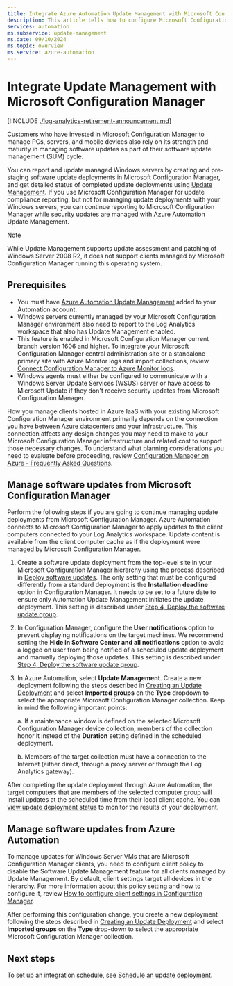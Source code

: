 ```yaml
---
title: Integrate Azure Automation Update Management with Microsoft Configuration Manager
description: This article tells how to configure Microsoft Configuration Manager with Update Management to deploy software updates to manager clients.
services: automation
ms.subservice: update-management
ms.date: 09/10/2024
ms.topic: overview
ms.service: azure-automation
---
```


# Integrate Update Management with Microsoft Configuration Manager

[!INCLUDE [./log-analytics-retirement-announcement.md](../includes/log-analytics-retirement-announcement.md)]

Customers who have invested in Microsoft Configuration Manager to manage PCs, servers, and mobile devices also rely on its strength and maturity in managing software updates as part of their software update management (SUM) cycle.

You can report and update managed Windows servers by creating and pre-staging software update deployments in Microsoft Configuration Manager, and get detailed status of completed update deployments using [Update Management](overview.md). If you use Microsoft Configuration Manager for update compliance reporting, but not for managing update deployments with your Windows servers, you can continue reporting to Microsoft Configuration Manager while security updates are managed with Azure Automation Update Management.

>[!NOTE]
>While Update Management supports update assessment and patching of Windows Server 2008 R2, it does not support clients managed by Microsoft Configuration Manager running this operating system.

## Prerequisites

* You must have [Azure Automation Update Management](overview.md) added to your Automation account.
* Windows servers currently managed by your Microsoft Configuration Manager environment also need to report to the Log Analytics workspace that also has Update Management enabled.
* This feature is enabled in Microsoft Configuration Manager current branch version 1606 and higher. To integrate your Microsoft Configuration Manager central administration site or a standalone primary site with Azure Monitor logs and import collections, review [Connect Configuration Manager to Azure Monitor logs](../../azure-monitor/logs/collect-sccm.md).  
* Windows agents must either be configured to communicate with a Windows Server Update Services (WSUS) server or have access to Microsoft Update if they don't receive security updates from Microsoft Configuration Manager.

How you manage clients hosted in Azure IaaS with your existing Microsoft Configuration Manager environment primarily depends on the connection you have between Azure datacenters and your infrastructure. This connection affects any design changes you may need to make to your Microsoft Configuration Manager infrastructure and related cost to support those necessary changes. To understand what planning considerations you need to evaluate before proceeding, review [Configuration Manager on Azure - Frequently Asked Questions](/configmgr/core/understand/configuration-manager-on-azure#networking).

## Manage software updates from Microsoft Configuration Manager

Perform the following steps if you are going to continue managing update deployments from Microsoft Configuration Manager. Azure Automation connects to Microsoft Configuration Manager to apply updates to the client computers connected to your Log Analytics workspace. Update content is available from the client computer cache as if the deployment were managed by Microsoft Configuration Manager.

1. Create a software update deployment from the top-level site in your Microsoft Configuration Manager hierarchy using the process described in [Deploy software updates](/configmgr/sum/deploy-use/deploy-software-updates). The only setting that must be configured differently from a standard deployment is the **Installation deadline** option in Configuration Manager. It needs to be set to a future date to ensure only Automation Update Management initiates the update deployment. This setting is described under [Step 4, Deploy the software update group](/configmgr/sum/deploy-use/manually-deploy-software-updates#BKMK_4DeployUpdateGroup).

2. In Configuration Manager, configure the **User notifications** option to prevent displaying notifications on the target machines. We recommend setting the **Hide in Software Center and all notifications** option to avoid a logged on user from being notified of a scheduled update deployment and manually deploying those updates. This setting is described under [Step 4, Deploy the software update group](/configmgr/sum/deploy-use/manually-deploy-software-updates#BKMK_4DeployUpdateGroup).

3. In Azure Automation, select **Update Management**. Create a new deployment following the steps described in [Creating an Update Deployment](deploy-updates.md#schedule-an-update-deployment) and select **Imported groups** on the **Type** dropdown to select the appropriate Microsoft Configuration Manager collection. Keep in mind the following important points:

    a. If a maintenance window is defined on the selected Microsoft Configuration Manager device collection, members of the collection honor it instead of the **Duration** setting defined in the scheduled deployment.

    b. Members of the target collection must have a connection to the Internet (either direct, through a proxy server or through the Log Analytics gateway).

After completing the update deployment through Azure Automation, the target computers that are members of the selected computer group will install updates at the scheduled time from their local client cache. You can [view update deployment status](deploy-updates.md#check-deployment-status) to monitor the results of your deployment.

## Manage software updates from Azure Automation

To manage updates for Windows Server VMs that are Microsoft Configuration Manager clients, you need to configure client policy to disable the Software Update Management feature for all clients managed by Update Management. By default, client settings target all devices in the hierarchy. For more information about this policy setting and how to configure it, review [How to configure client settings in Configuration Manager](/configmgr/core/clients/deploy/configure-client-settings).

After performing this configuration change, you create a new deployment following the steps described in [Creating an Update Deployment](deploy-updates.md#schedule-an-update-deployment) and select **Imported groups** on the **Type** drop-down to select the appropriate Microsoft Configuration Manager collection.

## Next steps

To set up an integration schedule, see [Schedule an update deployment](deploy-updates.md#schedule-an-update-deployment).
